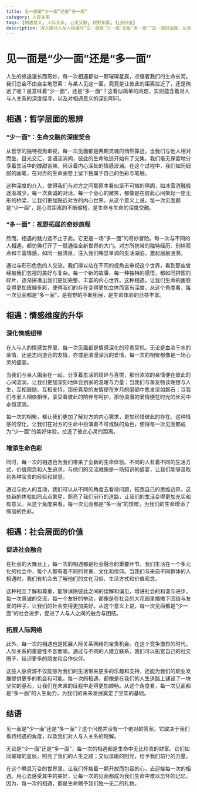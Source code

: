 ```yaml
---
title: 见一面是“少一面”还是“多一面”
category: 人际关系
tags: [相遇意义, 人际关系, 心灵交融, 视野拓展, 社会价值]
description: 深入探讨人与人相遇时“见一面是‘少一面’还是‘多一面’”这一深刻话题，从哲学、情感、社会等多层面剖析相遇对人际关系及个人生命体验的影响。
---
```

# 见一面是“少一面”还是“多一面”
人生的旅途漫长而奇妙，每一次相遇都似一颗璀璨星辰，点缀着我们的生命长河。我们总会不由自主地思索：与某人见这一面，究竟是让彼此的距离拉近了，还是疏远了呢？是意味着“少一面”，还是“多一面”？这看似简单的问题，实则蕴含着对人与人关系的深度探寻，以及对相遇意义的深刻叩问。

## 相遇：哲学层面的思辨

### “少一面”：生命交融的深度契合
从哲学的独特视角审视，每一次见面都是两颗灵魂的悄然靠近。当我们与他人相对而坐，目光交汇，言语流淌间，彼此的生命轨迹开始有了交集。我们毫无保留地分享着生活中的酸甜苦辣，倾诉着内心深处的情感波澜。在这个过程中，我们如同细腻的画笔，在对方的生命画卷上留下独属于自己的色彩与笔触。

这种深度的介入，使得我们与对方之间那原本看似坚不可摧的隔阂，如冰雪消融般逐渐减少。每一次真诚的对话，每一个会心的微笑，都像是在彼此心间架起一座无形的桥梁，让我们更加贴近对方的内心世界。从这个意义上说，每一次见面都是“少一面”，是心灵距离的不断缩短，是生命与生命的深度交融。

### “多一面”：视野拓展的奇妙旅程
然而，相遇的魅力远不止于此。它更是一场“多一面”的奇妙冒险。每一次与不同的人相遇，都仿佛打开了一扇通往全新世界的大门。对方所携带的独特经历、别样观点和丰富情感，如同一股清泉，注入我们略显单调的生活湖泊，激起层层涟漪。

通过与形形色色的人交流，我们得以站在不同的视角去审视这个世界，看到那些曾经被我们忽视的美好与复杂。每一个新的故事、每一种独特的感悟，都如同拼图的碎片，逐渐拼凑出我们更加完整、丰富的内心世界。这种相遇，让我们生命的画卷变得更加斑斓多彩，使得我们的存在变得更加立体而富有深度。从这个角度看，每一次见面都是“多一面”，是视野的不断拓展，是生命体验的日益丰富。

## 相遇：情感维度的升华

### 深化情感纽带
在人与人的情感世界里，每一次见面都是情感深化的珍贵契机。无论是血浓于水的亲情，还是志同道合的友情，亦或是浪漫深沉的爱情，每一次的相聚都像是一场心灵的盛宴。

当我们与亲人围坐在一起，分享着生活的琐碎与喜悦，那份浓浓的亲情便在彼此的心间流淌，让我们更加深刻地体会到家的温暖与力量；当我们与挚友畅谈理想与人生，互相鼓励、互相支持，那份真挚的友情便在岁月的磨砺中愈发坚如磐石；当我们与爱人相依相伴，享受着彼此的陪伴与呵护，那份浪漫的爱情便在时光的长河中永恒流淌。

每一次的相聚，都让我们更加了解对方的内心需求，更加珍惜彼此的存在。这种情感的深化，让我们在对方的生命中扮演着不可或缺的角色，使得每一次见面都成为“少一面”的美好体验，拉近了彼此心灵的距离。

### 增添生命色彩
同时，每一次的相遇也为我们带来了全新的生命体验。不同的人有着不同的生活方式、价值观念和人生追求，与他们的交流就像是一场知识的盛宴，让我们能够汲取到各种宝贵的经验和智慧。

通过与他人的互动，我们可以从不同的角度去看待问题，拓宽自己的思维边界。这些新的体验如同点点繁星，照亮了我们前行的道路，让我们的生活变得更加充实和有意义。从这个角度来看，每一次见面都是“多一面”的馈赠，为我们的生命增添了绚丽的色彩。

## 相遇：社会层面的价值

### 促进社会融合
在社会的大舞台上，每一次的相遇都是社会融合的重要环节。我们生活在一个多元化的社会中，每个人都有着不同的背景、文化和信仰。当我们与来自不同群体的人相遇时，我们有机会去了解他们的文化习俗、生活方式和价值观念。

这种相互了解和尊重，能够消除彼此之间的误解和偏见，增进社会的和谐与进步。每一次真诚的交流，每一个友好的举动，都像是在社会的大花园里播撒下团结与友爱的种子，让我们的社会变得更加美好。从这个意义上说，每一次见面都是“少一面”的社会进步，促进了人与人之间的融合与团结。

### 拓展人际网络
此外，每一次的相遇也是拓展人际关系网络的宝贵机会。在这个竞争激烈的时代，人际关系的重要性不言而喻。通过与不同的人建立联系，我们可以拓宽自己的社交圈子，结识更多的朋友和合作伙伴。

这些人脉资源不仅能够为我们的生活带来更多的乐趣和支持，还能为我们的职业发展提供更多的机会和可能。每一次的相遇，都像是在我们的人生道路上铺设了一块坚实的基石，让我们在未来的征程中走得更加顺畅。从这个角度看，每一次见面都是“多一面”的人生助力，为我们的未来发展奠定了坚实的基础。

## 结语
见一面是“少一面”还是“多一面”？这个问题并没有一个绝对的答案。它取决于我们看待相遇的角度，以及我们对人与人关系的理解。

无论是“少一面”还是“多一面”，每一次的相遇都是生命中无比珍贵的财富。它们如同璀璨的星辰，照亮了我们的人生之路；又似温暖的阳光，给予我们前行的力量。

在这个瞬息万变的世界里，让我们怀揣着一颗开放而包容的心，去迎接每一次的相遇。用心去感受其中的美好，让每一次的见面都成为我们生命中难以忘怀的记忆。因为，每一次的相遇，都是生命赐予我们独一无二的礼物。